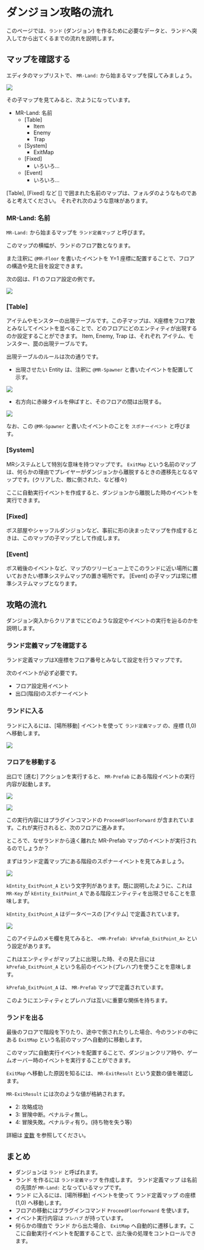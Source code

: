 ダンジョン攻略の流れ
==========

このページでは、`ランド` (ダンジョン) を作るために必要なデータと、ランドへ突入してから出てくるまでの流れを説明します。

マップを確認する
----------

エディタのマップリストで、 `MR-Land:` から始まるマップを探してみましょう。

![](img/land-1.png)

その子マップを見てみると、次ようになっています。

- MR-Land: 名前
    - [Table]
        - Item
        - Enemy
        - Trap
    - [System]
        - ExitMap
    - [Fixed]
        - いろいろ...
    - [Event]
        - いろいろ...

[Table], [Fixed] など [] で囲まれた名前のマップは、フォルダのようなものであると考えてください。
それぞれ次のような意味があります。

### MR-Land: 名前

`MR-Land:` から始まるマップを `ランド定義マップ` と呼びます。

このマップの横幅が、ランドのフロア数となります。

また注釈に `@MR-Floor` を書いたイベントを Y=1 座標に配置することで、フロアの構造や見た目を設定できます。

次の図は、F1 のフロア設定の例です。

![](img/land-2.png)



### [Table]

アイテムやモンスターの出現テーブルです。この子マップは、X座標をフロア数とみなしてイベントを並べることで、どのフロアにどのエンティティが出現するのか設定することができます。
Item, Enemy, Trap は、それぞれ アイテム、モンスター、罠の出現テーブルです。

出現テーブルのルールは次の通りです。

- 出現させたい Entity は、注釈に `@MR-Spawner` と書いたイベントを配置して示す。

![](img/land-4.png)

- 右方向に赤線タイルを伸ばすと、そのフロアの間は出現する。

![](img/land-3.png)

なお、この `@MR-Spawner` と書いたイベントのことを `スポナーイベント` と呼びます。


### [System]

MRシステムとして特別な意味を持つマップです。
`ExitMap` という名前のマップは、何らかの理由でプレイヤーがダンジョンから離脱するときの遷移先となるマップです。(クリアした、敵に倒された、など様々)

ここに自動実行イベントを作成すると、ダンジョンから離脱した時のイベントを実行できます。

### [Fixed]

ボス部屋やシャッフルダンジョンなど、事前に形の決まったマップを作成するときは、このマップの子マップとして作成します。

### [Event]

ボス戦後のイベントなど、マップのツリービュー上でこのランドに近い場所に置いておきたい標準システムマップの置き場所です。
[Event] の子マップは常に標準システムマップとなります。


攻略の流れ
----------

ダンジョン突入からクリアまでにどのような設定やイベントの実行を辿るのかを説明します。

### ランド定義マップを確認する

ランド定義マップはX座標をフロア番号とみなして設定を行うマップです。

次のイベントが必ず必要です。

- フロア設定用イベント
- 出口(階段)のスポナーイベント

### ランドに入る

ランドに入るには、[場所移動] イベントを使って `ランド定義マップ` の、座標 (1,0) へ移動します。

![](img/land-5.png)

### フロアを移動する

出口で [進む] アクションを実行すると、 `MR-Prefab` にある階段イベントの実行内容が起動します。

![](img/land-6.png)

![](img/land-7.png)

この実行内容にはプラグインコマンドの `ProceedFloorForward` が含まれています。これが実行されると、次のフロアに進みます。

ところで、なぜランドから遠く離れた MR-Prefab マップのイベントが実行されるのでしょうか？

まずはランド定義マップにある階段のスポナーイベントを見てみましょう。

![](img/land-8.png)

`kEntity_ExitPoint_A` という文字列があります。既に説明したように、これは `MR-Key` が `kEntity_ExitPoint_A` である階段エンティティを出現させることを意味します。

`kEntity_ExitPoint_A` はデータベースの [アイテム] で定義されています。

![](img/land-9.png)

このアイテムのメモ欄を見てみると、 `<MR-Prefab: kPrefab_ExitPoint_A>` という設定があります。

これはエンティティがマップ上に出現した時、その見た目には `kPrefab_ExitPoint_A` という名前のイベント(プレハブ)を使うことを意味します。

`kPrefab_ExitPoint_A` は、 `MR-Prefab` マップで定義されています。

このようにエンティティとプレハブは互いに重要な関係を持ちます。

### ランドを出る

最後のフロアで階段を下りたり、途中で倒されたりした場合、今のランドの中にある `ExitMap` という名前のマップへ自動的に移動します。

このマップに自動実行イベントを配置することで、ダンジョンクリア時や、ゲームオーバー時のイベントを実行することができます。

`ExitMap` へ移動した原因を知るには、 `MR-ExitResult` という変数の値を確認します。

 `MR-ExitResult` には次のような値が格納されます。

- 2: 攻略成功
- 3: 冒険中断。ペナルティ無し。
- 4: 冒険失敗。ペナルティ有り。(持ち物を失う等)

詳細は [変数](../../feature/rmmz-variables.md) を参照してください。

まとめ
----------

- ダンジョンは `ランド` と呼ばれます。
- ランド を作るには `ランド定義マップ` を作成します。 ランド定義マップ は名前の先頭が `MR-Land:` となっているマップです。
- ランド に入るには、[場所移動] イベントを使って ランド定義マップ の座標 (1,0) へ移動します。
- フロアの移動にはプラグインコマンド `ProceedFloorForward` を使います。
- イベント実行内容は `プレハブ` が持っています。
- 何らかの理由で ランド から出た場合、 `ExitMap` へ自動的に遷移します。ここに自動実行イベントを配置することで、出た後の処理をコントロールできます。



